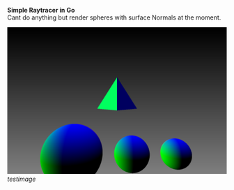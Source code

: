 **Simple Raytracer in Go**  
Cant do anything but render spheres with surface Normals at the moment.

![01](testimage.png)
*testimage*
